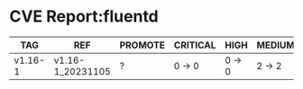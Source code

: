 # CVE Report:fluentd
|   TAG   |       REF        | PROMOTE | CRITICAL |  HIGH  | MEDIUM |  LOW   | UNKNOWN |
|---------|------------------|---------|----------|--------|--------|--------|---------|
| v1.16-1 | v1.16-1_20231105 | ?       | 0 -> 0   | 0 -> 0 | 2 -> 2 | 0 -> 0 | 0 -> 0  |
